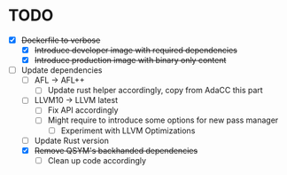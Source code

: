 # TODO

- [X] ~~Dockerfile to verbose~~
  - [X] ~~Introduce developer image with required dependencies~~
  - [X] ~~Introduce production image with binary only content~~
- [ ] Update dependencies
  - [ ] AFL -> AFL++
    - [ ] Update rust helper accordingly, copy from AdaCC this part
  - [ ] LLVM10 -> LLVM latest
    - [ ] Fix API accordingly
    - [ ] Might require to introduce some options for new pass manager
      - [ ] Experiment with LLVM Optimizations
  - [ ] Update Rust version
  - [X] ~~Remove QSYM's backhanded dependencies~~
    - [ ] Clean up code accordingly
